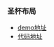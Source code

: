 ### 圣杯布局 ###

- [demo地址](http://moxiufe.cn/Projects/CSS3/holyGrailLayout/index.html)
- [代码地址](https://github.com/moxiu-fe/Projects/tree/master/CSS3/holyGrailLayout)